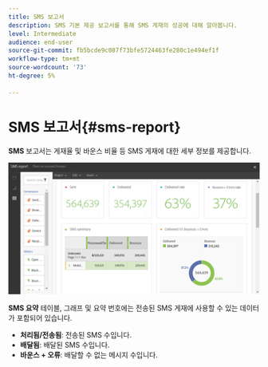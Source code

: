 ```yaml
---
title: SMS 보고서
description: SMS 기본 제공 보고서를 통해 SMS 게재의 성공에 대해 알아봅니다.
level: Intermediate
audience: end-user
source-git-commit: fb5bcde9c087f73bfe5724463fe280c1e494ef1f
workflow-type: tm+mt
source-wordcount: '73'
ht-degree: 5%

---
```


# SMS 보고서{#sms-report}

**SMS** 보고서는 게재율 및 바운스 비율 등 SMS 게재에 대한 세부 정보를 제공합니다.

![](assets/dynamic_report_sms.png)

**SMS 요약** 테이블, 그래프 및 요약 번호에는 전송된 SMS 게재에 사용할 수 있는 데이터가 포함되어 있습니다.

* **처리됨/전송됨**: 전송된 SMS 수입니다.
* **배달됨**: 배달된 SMS 수입니다.
* **바운스 + 오류**: 배달할 수 없는 메시지 수입니다.
